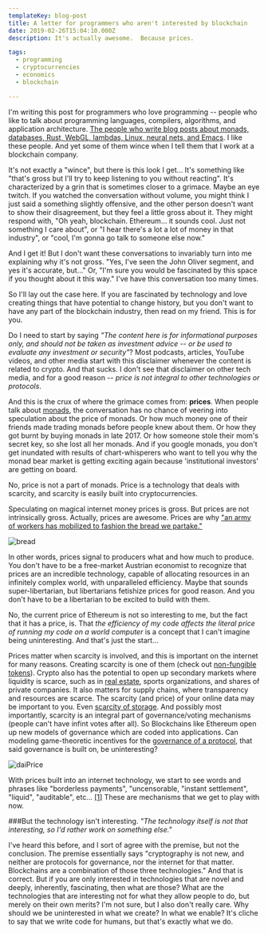 ```yaml
---
templateKey: blog-post
title: A letter for programmers who aren't interested by blockchain
date: 2019-02-26T15:04:10.000Z
description: It's actually awesome.  Because prices.

tags:
  - programming
  - cryptocurrencies
  - economics
  - blockchain

---
```


I'm writing this post for programmers who love programming -- people who like to talk about programming languages, compilers, algorithms, and application architecture.  [The people who write blog posts about monads, databases, Rust, WebGL, lambdas, Linux, neural nets, and Emacs](https://joy.recurse.com/).  I like these people.  And yet some of them wince when I tell them that I work at a blockchain company.

It's not exactly a "wince", but there is this look I get... It's something like "that's gross but I'll try to keep listening to you without reacting".  It's characterized by a grin that is sometimes closer to a grimace.  Maybe an eye twitch.  If you watched the conversation without volume, you might think I just said a something slightly offensive, and the other person doesn't want to show their disagreement, but they feel a little gross about it.  They might respond with, "Oh yeah, blockchain.  Ethereum... it sounds cool.  Just not something I care about", or "I hear there's a lot a lot of money in that industry", or "cool, I'm gonna go talk to someone else now."

And I get it!  But I don't want these conversations to invariably turn into me explaining why it's not gross.  "Yes, I've seen the John Oliver segment, and yes it's accurate, but..."  Or, "I'm sure you would be fascinated by this space if you thought about it this way."  I've have this conversation too many times.

So I'll lay out the case here.  If you are fascinated by technology and love creating things that have potential to change history, but you don't want to have any part of the blockchain industry, then read on my friend.  This is for you.

Do I need to start by saying *"The content here is for informational purposes only, and should not be taken as investment advice -- or be used to evaluate any investment or security"*?  Most podcasts, articles, YouTube videos, and other media start with this disclaimer whenever the content is related to crypto.  And that sucks.  I don't see that disclaimer on other tech media, and for a good reason -- *price is not integral to other technologies or protocols*.

And this is the crux of where the grimace comes from: **prices**.  When people talk about [monads](https://en.wikipedia.org/wiki/Monad_(functional_programming)), the conversation has no chance of veering into speculation about the price of monads.  Or how much money one of their friends made trading monads before people knew about them.  Or how they got burnt by buying monads in late 2017.  Or how someone stole their mom's secret key, so she lost all her monads.  And if you google monads, you don't get inundated with results of chart-whisperers who want to tell you why the monad bear market is getting exciting again because 'institutional investors' are getting on board. 

No, price is not a part of monads.  Price is a technology that deals with scarcity, and scarcity is easily built into cryptocurrencies.

Speculating on magical internet money prices is gross.  But prices are not intrinsically gross.  Actually, prices are awesome.  Prices are why ["an army of workers has mobilized to fashion the bread we partake."](https://wonderfulloaf.org/)  

![bread](/img/bread.jpg)

In other words, prices signal to producers what and how much to produce.  You don't have to be a free-market Austrian economist to recognize that prices are an incredible technology, capable of allocating resources in an infinitely complex world, with unparalleled efficiency.  Maybe that sounds super-libertarian, but libertarians fetishize prices for good reason.  And you don't have to be a libertarian to be excited to build with them.

No, the current price of Ethereum is not so interesting to me, but the fact that it has a price, is.  That *the efficiency of my code affects the literal price of running my code on a world computer* is a concept that I can't imagine being uninteresting.  And that's just the start...

Prices matter when scarcity is involved, and this is important on the internet for many reasons.  Creating scarcity is one of them (check out [non-fungible tokens](https://en.wikipedia.org/wiki/Non-fungible_token)).  Crypto also has the potential to open up secondary markets where liquidity is scarce, such as in [real estate](https://meridio.co), sports organizations, and shares of private companies.  It also matters for supply chains, where transparency and resources are scarce.  The scarcity (and price) of your online data may be important to you.  Even [scarcity of storage](https://filecoin.io/).  And possibly most importantly, scarcity is an integral part of governance/voting mechanisms (people can't have infint votes after all).  So Blockchains like Ethereum open up new models of governance which are coded into applications.  Can modeling game-theoretic incentives for the [governance of a protocol](https://vitalik.ca/general/2017/12/17/voting.html), that said governance is built on, be uninteresting?

![daiPrice](/img/dai_price.png)

With prices built into an internet technology, we start to see words and phrases like "borderless payments", "uncensorable, "instant settlement", "liquid", "auditable", etc... [[1]](https://medium.com/wyre-capital/why-you-should-care-about-crypto-finance-61078b18f70d)  These are mechanisms that we get to play with now.

###But the technology isn't interesting.
*"The technology itself is not that interesting, so I'd rather work on something else."*

I've heard this before, and I sort of agree with the premise, but not the conclusion.  The premise essentially says "cryptography is not new, and neither are protocols for governance, nor the internet for that matter.  Blockchains are a combination of those three technologies."  And that is correct.  But if you are only interested in technologies that are novel and deeply, inherently, fascinating, then what are those?  What are the technologies that are interesting not for what they allow people to do, but merely on their own merits?  I'm not sure, but I also don't really care.  Why should we be uninterested in what we create?  In what we enable?  It's cliche to say that we write code for humans, but that's exactly what we do.




